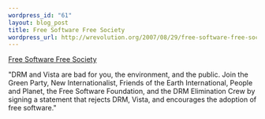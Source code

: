 ```yaml
--- 
wordpress_id: "61"
layout: blog_post
title: Free Software Free Society
wordpress_url: http://wrevolution.org/2007/08/29/free-software-free-society/
---
```

<a href="http://badvista.fsf.org/freesoftwarefreesociety/free-software-free-society/">Free Software Free Society</a>

"DRM and Vista are bad for you, the environment, and the public. Join the Green Party, New Internationalist, Friends of the Earth International, People and Planet, the Free Software Foundation, and the DRM Elimination Crew by signing a statement that rejects DRM, Vista, and encourages the adoption of free software."
